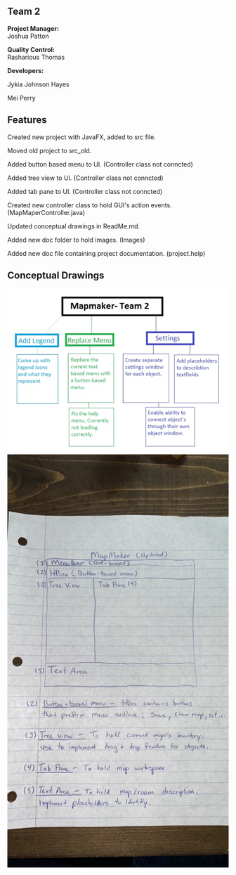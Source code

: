 ## Team 2
**Project Manager:**   
Joshua Patton

**Quality Control:**  
Rasharious Thomas 

**Developers:**  

Jykia Johnson Hayes 

Mei Perry
## Features
Created new project with JavaFX, added to src file.

Moved old project to src_old.

Added button based menu to UI. (Controller class not conncted)

Added tree view to UI. (Controller class not conncted)

Added tab pane to UI.  (Controller class not conncted)

Created new controller class to hold GUI's action events. (MapMaperController.java)

Updated conceptual drawings in ReadMe.md. 

Added new doc folder to hold images. (Images)

Added new doc file containing project documentation. (project.help)

## Conceptual Drawings
![](doc/Images/DevelopmentMap.jpg)
![](doc/Images/ConceptualDrawingUpdate.jpg)
